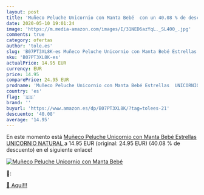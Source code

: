 ```yaml
---
layout: post
title: 'Muñeco Peluche Unicornio con Manta Bebé  con un 40.08 % de descuento'
date: 2020-05-10 19:01:24
image: 'https://m.media-amazon.com/images/I/31NED6azYqL._SL400_.jpg'
comments: true
category: ofertas
author: 'tole.es'
slug: 'B07PT3XL8K-es Muñeco Peluche Unicornio con Manta Bebé Estrellas...'
sku: 'B07PT3XL8K-es'
actualPrice: 14.95 EUR
currency: EUR
price: 14.95
comparePrice: 24.95 EUR
prodname: 'Muñeco Peluche Unicornio con Manta Bebé Estrellas  UNICORNIO NATURAL '
country: 'es'
flag: '🇪🇸'
brand: ''
buyurl: 'https://www.amazon.es/dp/B07PT3XL8K/?tag=tolees-21'
descuento: '40.08'
average: '14.95'
---
```


En este momento está [Muñeco Peluche Unicornio con Manta Bebé Estrellas  UNICORNIO NATURAL ](https://www.amazon.es/dp/B07PT3XL8K/?tag=tolees-21) a 14.95 EUR (original: 24.95 EUR) (40.08 %  de descuento) en el siguiente enlace!

[![Muñeco Peluche Unicornio con Manta Bebé ](https://m.media-amazon.com/images/I/31NED6azYqL._SL400_.jpg)](https://www.amazon.es/dp/B07PT3XL8K/?tag=tolees-21)

🔎:


[🛒 Aquí!!!](https://www.amazon.es/dp/B07PT3XL8K/?tag=tolees-21)
